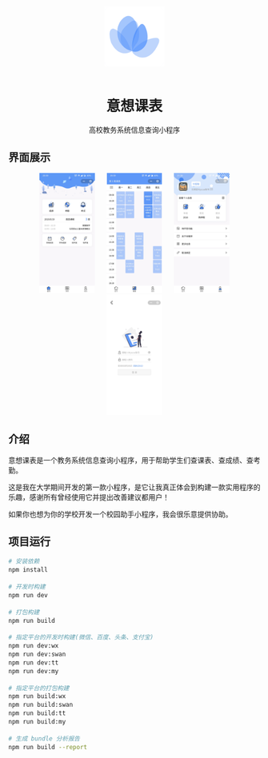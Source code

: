 <div align="center">
  <img src="./images/logo.png" width="120" style="margin-bottom: 15px" alt="首页" >
  <h1>意想课表</h1>
  <p>高校教务系统信息查询小程序</p>
</div>

## 界面展示

<div align="center">
<img src="./images/preview-1.jpeg" width="22%" style="margin:0 10px;" alt="首页" >
<img src="./images/preview-2.jpeg" width="22%" style="margin:0 10px;" alt="课表页" >
<img src="./images/preview-3.jpeg" width="22%" style="margin:0 10px;" alt="个人中心页" >
<img src="./images/preview-4.jpeg" width="22%" style="margin:0 10px;" alt="登录页" >
</div>

## 介绍

意想课表是一个教务系统信息查询小程序，用于帮助学生们查课表、查成绩、查考勤。

这是我在大学期间开发的第一款小程序，是它让我真正体会到构建一款实用程序的乐趣，感谢所有曾经使用它并提出改善建议都用户！

如果你也想为你的学校开发一个校园助手小程序，我会很乐意提供协助。

## 项目运行

``` bash
# 安装依赖
npm install

# 开发时构建
npm run dev

# 打包构建
npm run build

# 指定平台的开发时构建(微信、百度、头条、支付宝)
npm run dev:wx
npm run dev:swan
npm run dev:tt
npm run dev:my

# 指定平台的打包构建
npm run build:wx
npm run build:swan
npm run build:tt
npm run build:my

# 生成 bundle 分析报告
npm run build --report
```
